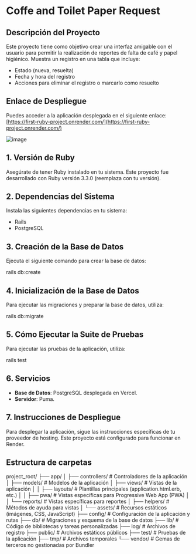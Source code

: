 # Coffe and Toilet Paper Request

## Descripción del Proyecto

Este proyecto tiene como objetivo crear una interfaz amigable con el usuario para permitir la realización de reportes de falta de café y papel higiénico. Muestra un registro en una tabla que incluye:

- Estado (nueva, resuelta)
- Fecha y hora del registro
- Acciones para eliminar el registro o marcarlo como resuelto

## Enlace de Despliegue

Puedes acceder a la aplicación desplegada en el siguiente enlace: [https://first-ruby-project.onrender.com/](https://first-ruby-project.onrender.com/)

![image](https://github.com/user-attachments/assets/471819cc-a299-4794-9463-e079f7d71b53)

## 1. Versión de Ruby

Asegúrate de tener Ruby instalado en tu sistema. Este proyecto fue desarrollado con Ruby versión 3.3.0 (reemplaza con tu versión).

## 2. Dependencias del Sistema

Instala las siguientes dependencias en tu sistema:

- Rails
- PostgreSQL

## 3. Creación de la Base de Datos

Ejecuta el siguiente comando para crear la base de datos:

rails db:create

## 4. Inicialización de la Base de Datos

Para ejecutar las migraciones y preparar la base de datos, utiliza:

rails db:migrate

## 5. Cómo Ejecutar la Suite de Pruebas

Para ejecutar las pruebas de la aplicación, utiliza:

rails test

## 6. Servicios

- **Base de Datos**: PostgreSQL desplegada en Vercel.
- **Servidor**: Puma.

## 7. Instrucciones de Despliegue

Para desplegar la aplicación, sigue las instrucciones específicas de tu proveedor de hosting. Este proyecto está configurado para funcionar en Render.

## Estructura de carpetas

project_root/
├── app/
│   ├── controllers/       # Controladores de la aplicación
│   ├── models/            # Modelos de la aplicación
│   ├── views/             # Vistas de la aplicación
│   │   ├── layouts/       # Plantillas principales (application.html.erb, etc.)
│   │   ├── pwa/           # Vistas específicas para Progressive Web App (PWA)
│   │   └── reports/       # Vistas específicas para reportes
│   ├── helpers/           # Métodos de ayuda para vistas
│   └── assets/            # Recursos estáticos (imágenes, CSS, JavaScript)
├── config/                # Configuración de la aplicación y rutas
├── db/                    # Migraciones y esquema de la base de datos
├── lib/                   # Código de bibliotecas y tareas personalizadas
├── log/                   # Archivos de registro
├── public/                # Archivos estáticos públicos
├── test/                  # Pruebas de la aplicación
├── tmp/                   # Archivos temporales
└── vendor/                # Gemas de terceros no gestionadas por Bundler



